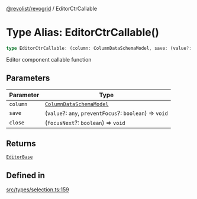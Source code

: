 [@revolist/revogrid](README.md) / EditorCtrCallable

# Type Alias: EditorCtrCallable()

```ts
type EditorCtrCallable: (column: ColumnDataSchemaModel, save: (value?: any, preventFocus?: boolean) => void, close: (focusNext?: boolean) => void) => EditorBase;
```

Editor component callable function

## Parameters

| Parameter | Type |
| ------ | ------ |
| `column` | [`ColumnDataSchemaModel`](TypeAlias.ColumnDataSchemaModel.md) |
| `save` | (`value`?: `any`, `preventFocus`?: `boolean`) => `void` |
| `close` | (`focusNext`?: `boolean`) => `void` |

## Returns

[`EditorBase`](Interface.EditorBase.md)

## Defined in

[src/types/selection.ts:159](https://github.com/revolist/revogrid/blob/4b01754704358a4c5d2c901c2c25a863bb4fded2/src/types/selection.ts#L159)
